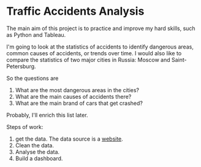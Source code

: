 # Traffic Accidents Analysis
The main aim of this project is to practice and improve my hard skills, such as Python and Tableau. 

I'm going to look at the statistics of accidents to identify dangerous areas, common causes of accidents, or trends over time. I would also like to compare the statistics of two major cities in Russia: Moscow and Saint-Petersburg. 

So the questions are 
1) What are the most dangerous areas in the cities?
2) What are the main causes of accidents there?
3) What are the main brand of cars that get crashed?

Probably, I'll enrich this list later. 

Steps of work: 
1) get the data. The data source is a [website](http://stat.gibdd.ru/).
2) Clean the data.
3) Analyse the data.
4) Build a dashboard. 
   
